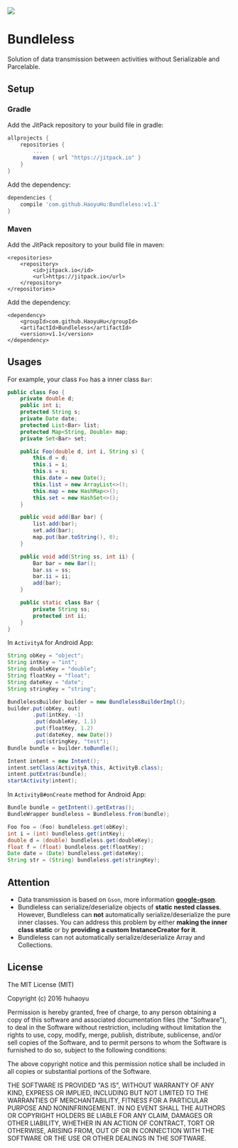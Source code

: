 [![](https://jitpack.io/v/HaoyuHu/Bundleless.svg)](https://jitpack.io/#HaoyuHu/Bundleless)
# Bundleless
Solution of data transmission between activities without Serializable and Parcelable.

## Setup
### Gradle
Add the JitPack repository to your build file in gradle:

```gradle
allprojects {
	repositories {
		...
		maven { url "https://jitpack.io" }
	}
}
```

Add the dependency:

```gradle
dependencies {
    compile 'com.github.HaoyuHu:Bundleless:v1.1'
}
```

### Maven
Add the JitPack repository to your build file in maven:

```
<repositories>
	<repository>
	    <id>jitpack.io</id>
	    <url>https://jitpack.io</url>
	</repository>
</repositories>
```

Add the dependency:

```
<dependency>
    <groupId>com.github.HaoyuHu</groupId>
    <artifactId>Bundleless</artifactId>
    <version>v1.1</version>
</dependency>
```

## Usages
For example, your class `Foo` has a inner class `Bar`:

```java
public class Foo {
    private double d;
    public int i;
    protected String s;
    private Date date;
    protected List<Bar> list;
    protected Map<String, Double> map;
    private Set<Bar> set;

    public Foo(double d, int i, String s) {
        this.d = d;
        this.i = i;
        this.s = s;
        this.date = new Date();
        this.list = new ArrayList<>();
        this.map = new HashMap<>();
        this.set = new HashSet<>();
    }

    public void add(Bar bar) {
        list.add(bar);
        set.add(bar);
        map.put(bar.toString(), 0);
    }

    public void add(String ss, int ii) {
        Bar bar = new Bar();
        bar.ss = ss;
        bar.ii = ii;
        add(bar);
    }

    public static class Bar {
        private String ss;
        protected int ii;
    }
}
```

In `ActivityA` for Android App:

```java
String obKey = "object";
String intKey = "int";
String doubleKey = "double";
String floatKey = "float";
String dateKey = "date";
String stringKey = "string";

BundlelessBuilder builder = new BundlelessBuilderImpl();
builder.put(obKey, out)
        .put(intKey, -1)
        .put(doubleKey, 1.1)
        .put(floatKey, 1.2)
        .put(dateKey, new Date())
        .put(stringKey, "test");
Bundle bundle = builder.toBundle();

Intent intent = new Intent();
intent.setClass(ActivityA.this, ActivityB.class);
intent.putExtras(bundle);
startActivity(intent);
```

In `ActivityB#onCreate` method for Android App:

```java
Bundle bundle = getIntent().getExtras();
BundleWrapper bundleless = Bundleless.from(bundle);

Foo foo = (Foo) bundleless.get(obKey);
int i = (int) bundleless.get(intKey);
double d = (double) bundleless.get(doubleKey);
float f = (float) bundleless.get(floatKey);
Date date = (Date) bundleless.get(dateKey);
String str = (String) bundleless.get(stringKey);
```

## Attention

* Data transmission is based on `Gson`, more information **[google-gson](https://github.com/google/gson)**.
* Bundleless can serialize/deserialize objects of **static nested classes**. However, Bundleless can **not** automatically serialize/deserialize the pure inner classes. You can address this problem by either **making the inner class static** or by **providing a custom InstanceCreator for it**.
* Bundleless can not automatically serialize/deserialize Array and Collections.

## License
The MIT License (MIT)

Copyright (c) 2016 huhaoyu

Permission is hereby granted, free of charge, to any person obtaining a copy of this software and associated documentation files (the "Software"), to deal in the Software without restriction, including without limitation the rights to use, copy, modify, merge, publish, distribute, sublicense, and/or sell copies of the Software, and to permit persons to whom the Software is furnished to do so, subject to the following conditions:

The above copyright notice and this permission notice shall be included in all copies or substantial portions of the Software.

THE SOFTWARE IS PROVIDED "AS IS", WITHOUT WARRANTY OF ANY KIND, EXPRESS OR IMPLIED, INCLUDING BUT NOT LIMITED TO THE WARRANTIES OF MERCHANTABILITY, FITNESS FOR A PARTICULAR PURPOSE AND NONINFRINGEMENT. IN NO EVENT SHALL THE AUTHORS OR COPYRIGHT HOLDERS BE LIABLE FOR ANY CLAIM, DAMAGES OR OTHER LIABILITY, WHETHER IN AN ACTION OF CONTRACT, TORT OR OTHERWISE, ARISING FROM, OUT OF OR IN CONNECTION WITH THE SOFTWARE OR THE USE OR OTHER DEALINGS IN THE SOFTWARE.
